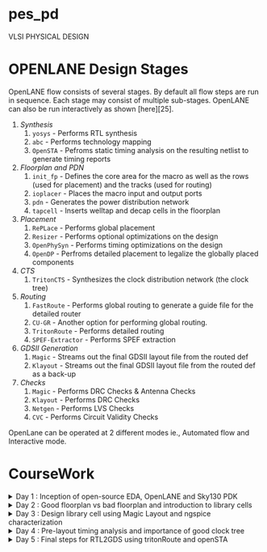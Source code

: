 # pes_pd
VLSI PHYSICAL DESIGN

# OPENLANE Design Stages

OpenLANE flow consists of several stages. By default all flow steps are run in sequence. Each stage may consist of multiple sub-stages. OpenLANE can also be run interactively as shown [here][25].

1. *Synthesis*
    1. `yosys` - Performs RTL synthesis
    2. `abc` - Performs technology mapping
    3. `OpenSTA` - Pefroms static timing analysis on the resulting netlist to generate timing reports
2. *Floorplan and PDN*
    1. `init_fp` - Defines the core area for the macro as well as the rows (used for placement) and the tracks (used for routing)
    2. `ioplacer` - Places the macro input and output ports
    3. `pdn` - Generates the power distribution network
    4. `tapcell` - Inserts welltap and decap cells in the floorplan
3. *Placement*
    1. `RePLace` - Performs global placement
    2. `Resizer` - Performs optional optimizations on the design
    3. `OpenPhySyn` - Performs timing optimizations on the design
    4. `OpenDP` - Perfroms detailed placement to legalize the globally placed components
4. *CTS*
    1. `TritonCTS` - Synthesizes the clock distribution network (the clock tree)
5. *Routing*
    1. `FastRoute` - Performs global routing to generate a guide file for the detailed router
    2. `CU-GR` - Another option for performing global routing.
    3. `TritonRoute` - Performs detailed routing
    4. `SPEF-Extractor` - Performs SPEF extraction
6. *GDSII Generation*
    1. `Magic` - Streams out the final GDSII layout file from the routed def
    2. `Klayout` - Streams out the final GDSII layout file from the routed def as a back-up
7. *Checks*
    1. `Magic` - Performs DRC Checks & Antenna Checks
    2. `Klayout` - Performs DRC Checks
    3. `Netgen` - Performs LVS Checks
    4. `CVC` - Performs Circuit Validity Checks

OpenLane can be operated at 2 different modes ie., Automated flow and Interactive mode.




# CourseWork

<details>
  <summary>Day 1 : Inception of open-source EDA, OpenLANE and Sky130 PDK
</summary>

</br>

**OpeLANE directory structure**

![1](https://github.com/saneeaman9/pes_asic_class/assets/75088597/bbd00f12-51f5-45bc-81fe-18c7b16ca72c)


**Config.tcl**

![3](https://github.com/saneeaman9/pes_asic_class/assets/75088597/746ddc16-31b7-4d4f-944f-1dc0bbe9439f)


**Design preparation**

```bash
docker
pwd
/openLANE_flow
ls -ltr
./flow.tcl -interactive
package require openlane 0.9
prep -design picorv32a

```

![Screenshot from 2023-09-11 03-34-32](https://github.com/saneeaman9/pes_asic_class/assets/75088597/335b7bd7-eef3-4c23-8aaf-090fc7920a50)

* Now synthesize the design using command 

```bash
  run_synthesis
   ```

![2](https://github.com/saneeaman9/pes_asic_class/assets/75088597/04f94d6d-af37-40a9-b70d-3ef5be9e896c)

**Synthesis Result**

![synthesis result](https://github.com/saneeaman9/pes_asic_class/assets/75088597/ccc0ee82-5d12-4063-a978-5373520f2013)


**Report**

![report](https://github.com/saneeaman9/pes_asic_class/assets/75088597/605f0c34-1eb2-4cde-aa39-8ca457169ce5)


**D FF Ratio Calculation**

![dff ratio](https://github.com/saneeaman9/pes_asic_class/assets/75088597/bfd197ff-5ace-4764-a164-efdc6f74b24d)


</details>


<details>
  <summary>Day 2 : Good floorplan vs bad floorplan and introduction to library cells</summary>

  ### Chip Floorplanning considerations

**Steps to run the FloorPlan**

* To run the floorplan use this command after completing synthesis.
  ```bash
    run_floorplan
  ```
![1](https://github.com/saneeaman9/pes_pd/assets/75088597/229894f8-25a5-42a0-a889-ccac51b0018c)

  

* Checking logs(ioplacer.log)

![2](https://github.com/saneeaman9/pes_pd/assets/75088597/eff73f99-afc9-4806-b635-36ed54126404)


* Floorplan(.def file)
  ![floorplan](https://github.com/saneeaman9/pes_pd/assets/75088597/d63310f0-305d-446c-b868-c6d311a48cd9)
![core util](https://github.com/saneeaman9/pes_pd/assets/75088597/f06e9747-abcb-4b40-bc46-31b80632c335)


### Library Binding and Placement

* Run the placement 

```bash
  run_placement
```

![runplace](https://github.com/saneeaman9/pes_pd/assets/75088597/8ea796f3-d7fb-4c72-ad48-1411c1bbd16b)



* To check the floorplan using magic run this command in the floorplan folder of the desired run.

```bash
magic -T /home/vsduser/Desktop/work/tools/openlane_working_dir/pdks/sky130A/libs.tech/magic/sky130A.tech lef read ../../tmp/merged.lef def read picorv32a.floorplan.def &
```

![Screenshot from 2023-09-17 20-08-42](https://github.com/saneeaman9/pes_pd/assets/75088597/52008e44-8745-4214-8f08-8f12af18c797)



 
</details>


<details>
  <summary>Day 3 : Design library cell using Magic Layout and ngspice characterization</summary>

</br>

* Clone this repository into the openlane folder
  
  ```bash
  
    cd /Desktop/work/tools/openlane_working_dir/openlane

    git clone https://github.com/nickson-jose/vsdstdcelldesign.git

  ```

### Inverter layout using Magic

```bash
cd Desktop/work/tools/openlane_working_dir/openlane/vsdstdcelldesign

magic -T sky130A.tech sky130_inv.mag


```

[img]:magic  

</br>

### Exploring the layout using Magic

</br>

* To select a region hover over the area and press ```s``` .
 
* After selecting the area type ```what``` in the console to display information on the selected area.


![what](https://github.com/saneeaman9/pes_pd/assets/75088597/28a4451b-d681-429c-9d48-6e6058f05a14)

</br>

### DRC Check

* To check for DRC Errors, select a region (left click for starting point, right click at end point) and see the DRC column at the top that shows how many DRC errors are present.The Details of DRC Errors will be printed on the console.

![DRC check](https://github.com/saneeaman9/pes_pd/assets/75088597/3f26fcc4-d108-4618-8502-61d487179ab7)


### Extracting PEX to SPICE with Magic

Select the entire inverter layout.

![ext2spice](https://github.com/saneeaman9/pes_pd/assets/75088597/8ff4e4dc-a15c-4303-a116-9b3bd3a9b1b5)

![spice](https://github.com/saneeaman9/pes_pd/assets/75088597/e4816874-6c0d-49ad-97a3-488829331047)

### Grid Size

![grid size](https://github.com/saneeaman9/pes_pd/assets/75088597/5115f020-cbc6-41c8-a5cd-db6356129231)

![gridsize2](https://github.com/saneeaman9/pes_pd/assets/75088597/7b8199b1-ce31-43f0-9d66-074de0bbecbc)

### Modified SPICE netlist

[img]:modifiedspice

* To run the SPICE netlist
  ```bash
  ngspice sky130_inv.spice
  plot y vs time a
  ```

![sim](https://github.com/saneeaman9/pes_pd/assets/75088597/0b9aa0f1-66a8-4095-9b52-0008f8d2cfe6)

**Results from the graph**

* Rise Transition : 0.0395ns
* Fall transition : 0.0282ns
* Cell Rise delay : 0.03598ns
* Cell fall delay : 0.0483ns





</details>



<details>
  <summary>Day 4 : Pre-layout timing analysis and importance of good clock tree
</summary>

### LEF Info

1. Technology LEF: This file contains critical information about metal layers, via configurations, and restricted Design Rule Check (DRC) rules. It defines the foundational aspects of the chip's technology.

2. Cell LEF: The Cell LEF file provides an abstract representation of standard cells, encapsulating their characteristics. It is essential for accurate placement and routing of standard cells.

3. Standard Cell Dimensions - The width of standard cells should be an odd multiple of the track pitch. This ensures proper alignment with horizontal tracks.Similarly, the height of standard cells should be an odd multiple of the vertical track pitch. This alignment is crucial for efficient routing.

4. PnR Tool Integration - PnR tools utilize the abstract view information from the Cell LEF to guide the placement and interconnection of standard cells.

5. PnR Tool Integration - PnR tools utilize the abstract view information from the Cell LEF to guide the placement and interconnection of standard cells.

6. PnR Tool Integration - PnR tools utilize the abstract view information from the Cell LEF to guide the placement and interconnection of standard cells.


### Extraction of LEF

* The ```tracks.info``` file can be found in:
  ```~/Desktop/work/tools/openlane_working_dir/pdks/sky130A/libs.tech/openlane/sky130_fd_sc_hd```


* Open the file 
  
```bash
less tracks.info
```

![tracks](https://github.com/saneeaman9/pes_pd/assets/75088597/acb7521b-254a-4a77-a4f1-7555935115b6)

From above image we can say that 1st value indicates the offset and 2nd value indicates the pitch along provided direction.

### Setting grid values using above file info


![gridafter](https://github.com/saneeaman9/pes_pd/assets/75088597/0fb23cd3-ac36-4165-8b3b-ed0d8e3c0828)

From the above pic, its confirmed that the pins A and Y are at the intersection of X and Y tracks. So both conditions (The width of standard cells should be an odd multiple of the track pitch & the height of standard cells should be an odd multiple of the vertical track pitch) are met.


### LEF Generation

Step 1 : Enter these commands in console

```bash
save sky130_vsdinv.mag
```

Step 2 : Open the file and extract LEF by using this command.

```bash
magic -T sky130A.tch sky130_vsdinv.mag
```

* Now enter this command in the new console.

```bash
lef write
```
![lefwrite](https://github.com/saneeaman9/pes_pd/assets/75088597/c64ce9ce-2786-4a90-936a-9a5eade2837d)


Step 3 : Plug the generated lef file into PICORV32a

* You can see the lef file in the vsdstdcell folder

![viewlef](https://github.com/saneeaman9/pes_pd/assets/75088597/26eafec2-7f17-424a-8ab5-fb18385b3e93)

* Now copy this lef file into the following directory
  
 ```bash
cp sky130_vsdinv.lef /home/vsduser/Desktop/work/tools/openlane_working_dir/designs/picorv32a/src/
  ```

![copylef](https://github.com/saneeaman9/pes_pd/assets/75088597/1834c38a-a3dd-4558-b2d7-cd344c07ff54)

* Now we need to copy the ```sky130_fd_sc_hd__*``` which is present in this ```Desktop/work/tools/openlane_working_dir/openlane/vsdstdcelldesign/libs``` in this directory into this ```Desktop/work/tools/openlane_working_dir/openlane/designs/picorv32a/src``` directory by using the command given below.

```bash
cp sky130_fd_sc_hd__* /home/vsduser/Desktop/work/tools/openlane_working_dir/openlane/designs/picorv32a/src/

```

![cpy2nd](https://github.com/saneeaman9/pes_pd/assets/75088597/6b92a417-ddf4-4730-9aea-130643d84626)

*  Modify the ```config.tcl``` file to specify the usage of these libraries and the LEF file.

![configtcl](https://github.com/saneeaman9/pes_pd/assets/75088597/47fe649a-5aac-40e0-b43f-e01b4dfb232a)

Step 4 : Make sure the lef file is added

* Invoke OPENLANE 

```bash
cd Desktop/work/tools/openlane_working_dir/openlane/
docker
./flow.tcl -interactive
```

__Make sure the lef file is added and enter these set of commands given below.__

**Note : change the timestamp according to your runs.**

```bash
package require openlane 0.9
prep -design picorv32a -17-09_10-34 -overwrite
set lefs [glob $::env(DESIGN_DIR)/src/*.lef]
add_lefs -src $lefs
run_synthesis
```

![edit openlane](https://github.com/saneeaman9/pes_pd/assets/75088597/44b68417-1a01-449b-808c-29d403896438)

![synthprcss](https://github.com/saneeaman9/pes_pd/assets/75088597/d990cb65-5f6c-4735-839e-e55856948b40)

The above figure shows that our vsdinv cell has been used in synthesis process

**Managing slack in Very Large Scale Integration (VLSI) design, particularly in the context of Static Timing Analysis (STA). Let me provide some additional information and clarification on the points you mentioned:**

1. Obtaining System Specifications: In the architecture design phase of VLSI, engineers gather system specifications that include various parameters, one of which is the required frequency of operation. This frequency is crucial for determining the overall performance of the integrated circuit.
2. Static Timing Analysis (STA): STA is a critical step in VLSI design to ensure that the designed circuit meets its timing requirements. It involves analyzing the timing behavior of the circuit to ensure that signals meet setup and hold time requirements.
3. Setup Timing: When referring to "pre clock tree synthesis STA analysis" and setup timing, you're concerned with ensuring that signals reach their destination registers reliably before the clock edge (setup time) to avoid setup violations.
4. Worst Negative Slack (WNS) and Total Negative Slack (TNS): WNS represents the worst-case delay violation in the design, while TNS is the sum of all negative slack values across the design. These metrics help identify critical paths and areas where timing violations are occurring.
5. Fixing Slack Violations: To address timing violations, designers often use STA analysis tools like OpenSTA, which is integrated into the OpenLANE tool. These tools help identify the specific violations and allow for debugging and optimization to meet timing constraints.

**Two Steps for Correct Operation of Tools:**

1. Design Configuration Files (.conf): These files contain tool-specific configuration settings for the design. They specify how the tools should analyze and optimize the design.
2. Design Synopsys Design Constraint (.sdc) Files: SDC files provide industry-standard timing constraints for the design. They specify the timing requirements for various elements of the design, such as setup and hold times, clock definitions, and input/output delays.
  
By providing these configuration files and constraints to tools, you ensure that the tools operate correctly and optimize the design based on the specified requirements. In summary, managing slack and ensuring proper timing constraints are essential steps in VLSI design to guarantee that the integrated circuit operates correctly and meets its performance specifications. The use of STA tools and well-defined configuration files and constraints plays a crucial role in achieving this goal.

Step 5 : We need to run run_synthesis again

* Enable STNTH_SIZING and set SYNTH_STRATEGY "DELAY 1," carefully monitor the synthesis results for improvements in critical path delay. Adjust these settings iteratively as needed to meet your design's performance goals.

![1](https://github.com/saneeaman9/pes_pd/assets/75088597/71ca3ecc-8744-4f82-b1eb-6332bfb07d2a)

![2](https://github.com/saneeaman9/pes_pd/assets/75088597/1d84d875-a059-4c0c-b4be-fd45c4d7702d)

Despite a significant reduction in slack, the timing requirements have not yet been met. This issue could be related to the constraints defined in the "my_base.sdc" file, which is specified in the "pre_sta.conf" configuration file. To address this, consider revising the constraints within "my_base.sdc" and then rerun the STA analysis using the command "sta pre_sta.conf" for further optimization.

![3](https://github.com/saneeaman9/pes_pd/assets/75088597/2bad9960-5db8-42ff-8913-01e667ba4f6b)

High fanout can lead to increased delay in digital circuits. To address this, you can enhance synthesis results by adjusting the SYNTH_MAX_FANOUT variable and then rerunning the synthesis process to optimize the fanout and reduce delay.

Step 2: Enable cell buffering & performing manual cell replacement on our WNS path with the OpenSTA tool

To improve timing on the worst negative slack (WNS) path, enable cell buffering to enhance signal propagation. Additionally, identify the primary net responsible for driving multiple outputs and consider replacing the driving cell with a larger version of the same cell type for potential performance gains.

![4](https://github.com/saneeaman9/pes_pd/assets/75088597/40044050-8107-424f-8bc2-02c3d9255750)

* Optimize the fanout value with OpenLANE tool

Since we successfully synthesized the core using our VSDINV cell, it should be reflected in the layout after the ```run_placement``` stage, which follows the ```run_floorplan``` stage.

![5](https://github.com/saneeaman9/pes_pd/assets/75088597/c18c5cdf-cade-4ea1-91b0-02542403b131)



Step 6 : Clock Tree Synthesis 

After addressing slack violations using the "pre_sta.conf" configuration, generate a netlist with the corrected design using "write_verilog." Subsequently, replace the original OpenLANE-generated "picorv32a.synthesis.v" file with this modified netlist to ensure the design incorporates the necessary fixes.

In the OpenLANE flow, proceed with the "run_floorplan," "run_placement," and "run_cts" stages to further refine the design and ensure that the corrections made to the netlist are incorporated into the physical layout.

Step 7 :  Post CTS- STA Analysis

* Within OpenROAD, perform timing analysis by generating a ```.db``` database file.

1) Launch OpenRoad.
2) Load the LEF file from the "tmp" folder in your OpenLANE runs.
3) Load the DEF file from the CTS results.
4) Create and save the .db database file.
5) Load the generated .db file.
6) Read the CTS-generated Verilog file.
7) Import both the minimum and maximum liberty files.
8) Define clock domains.
9) Generate timing reports to analyze the design further.

![6](https://github.com/saneeaman9/pes_pd/assets/75088597/60e12995-ed9c-41bc-9d0b-d4f807b7cf9c)

![7](https://github.com/saneeaman9/pes_pd/assets/75088597/2ad66bc9-d8a0-433a-9ca1-e20457ec32c3)

![8](https://github.com/saneeaman9/pes_pd/assets/75088597/f0ce56b6-dd99-4ad0-b2dc-67bf5509e022)


The timing results are unlikely to meet our expectations due to the utilization of min and max library files, which OpenRoad does not currently support for multi-corner optimization. To address this, we will solely employ the typical corner library for optimization purposes.


![9](https://github.com/saneeaman9/pes_pd/assets/75088597/f240738a-6c07-44ea-bdc9-ddad50770f5d)
![10](https://github.com/saneeaman9/pes_pd/assets/75088597/0ad78c43-d686-4936-b518-d9d722f9f5fd)
![11](https://github.com/saneeaman9/pes_pd/assets/75088597/af966cb8-b47d-4ea9-98af-bc6ba75dec24)
![12](https://github.com/saneeaman9/pes_pd/assets/75088597/63a46f5b-a26a-491f-873c-312e0c6201d7)





</details>


<details>
  <summary>Day 5 : Final steps for RTL2GDS using tritonRoute and openSTA
</summary>

## Power Distribution Network

After generating our clock tree network and verifying post routing STA checks we are ready to generate the power distribution network ```gen_pdn``` in OpenLANE:

The PDN feature within OpenLANE will create:

- Power ring global to the entire core
- Power halo local to any preplaced cells
- Power straps to bring power into the center of the chip
- Power rails for the standard cells

![image](https://github.com/Shashanksharma280201/PES_OpenLane_PD/assets/79470436/f6c1cc9c-5fa9-4366-b61c-169010ceaf25)

Note: The pitch of the metal 1 power rails defines the height of the standard cells

## Global and Detailed Routing

OpenLANE uses TritonRoute as the routing engine ```run_routing``` for physical implementations of designs. Routing consists of two stages:

- Global Routing - Routing guides are generated for interconnects on our netlist defining what layers, and where on the chip each of the nets will be reputed
- Detailed Routing - Metal traces are iteratively laid across the routing guides to physically implement the routing guides

If DRC errors persist after routing the user has two options:

- Re-run routing with higher QoR settings
- Manually fix DRC errors specific in tritonRoute.drc file

## SPEF Extraction

After routing has been completed interconnect parasitics can be extracted to perform sign-off post-route STA analysis. The parasitics are extracted into a SPEF file. The SPEF extractor is not included within OpenLANE as of now.

```
cd ~/Desktop/work/tools/SPEFEXTRACTOR
python3 main.py <path to merged.lef in tmp> <path to def in routing>
```

The SPEF File will be generated in the location where def file is present




</details>
